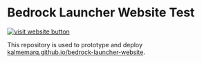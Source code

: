 # Bedrock Launcher Website Test
[![visit website button](https://img.shields.io/badge/Visit%20Website-Bedrock%20Launcher%20Website-brightgreen?style=for-the-badge&logo=github)](https://kalmemarq.github.io/bedrock-launcher-website)

This repository is used to prototype and deploy [kalmemarq.github.io/bedrock-launcher-website](https://kalmemarq.github.io/bedrock-launcher-website).